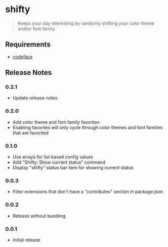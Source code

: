 # shifty

> Keeps your day interesting by randomly shifting your color theme and/or font family

<!-- ## Features

Describe specific features of your extension including screenshots of your extension in action. Image paths are relative to this README file.

For example if there is an image subfolder under your extension project workspace:

\!\[feature X\]\(images/feature-x.png\)

> Tip: Many popular extensions utilize animations. This is an excellent way to show off your extension! We recommend short, focused animations that are easy to follow. -->

## Requirements

- [codeface](https://github.com/chrissimpkins/codeface)

<!-- ## Extension Settings

Include if your extension adds any VS Code settings through the `contributes.configuration` extension point.

For example:

This extension contributes the following settings:

- `myExtension.enable`: enable/disable this extension
- `myExtension.thing`: set to `blah` to do something -->

## Release Notes

### 0.2.1

- Update release notes

### 0.2.0

- Add color theme and font family favorites
- Enabling favorites will only cycle through color themes and font families that are favorited

### 0.1.0

- Use arrays for list based config values
- Add "Shifty: Show current status" command
- Display "shifty" status bar item for showing current status

### 0.0.3

- Filter extensions that don't have a "contributes" section in package.json

### 0.0.2

- Release without bundling

### 0.0.1

- Initial release
